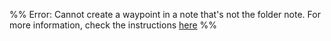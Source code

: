 %% Error: Cannot create a waypoint in a note that's not the folder note. For more information, check the instructions [here](https://github.com/IdreesInc/Waypoint) %%

